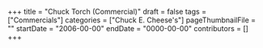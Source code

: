 +++
title = "Chuck Torch (Commercial)"
draft = false
tags = ["Commercials"]
categories = ["Chuck E. Cheese's"]
pageThumbnailFile = ""
startDate = "2006-00-00"
endDate = "0000-00-00"
contributors = []
+++

